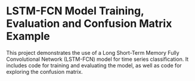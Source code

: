 # LSTM-FCN Model Training, Evaluation and Confusion Matrix Example

This project demonstrates the use of a Long Short-Term Memory Fully Convolutional Network (LSTM-FCN) model for time series classification. 
It includes code for training and evaluating the model, as well as code for exploring the confusion matrix.

